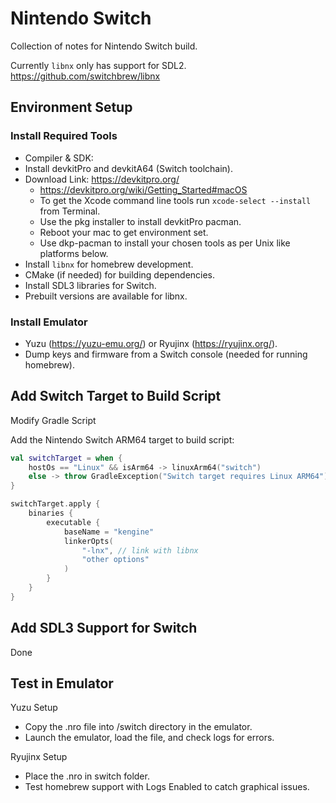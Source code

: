 # Nintendo Switch

Collection of notes for Nintendo Switch build.

Currently `libnx` only has support for SDL2. https://github.com/switchbrew/libnx

## Environment Setup

### Install Required Tools
- Compiler & SDK:
- Install devkitPro and devkitA64 (Switch toolchain).
- Download Link: https://devkitpro.org/
  - https://devkitpro.org/wiki/Getting_Started#macOS
  - To get the Xcode command line tools run `xcode-select --install` from Terminal.
  - Use the pkg installer to install devkitPro pacman.
  - Reboot your mac to get environment set.
  - Use dkp-pacman to install your chosen tools as per Unix like platforms below.
- Install `libnx` for homebrew development.
- CMake (if needed) for building dependencies.
- Install SDL3 libraries for Switch.
- Prebuilt versions are available for libnx.

### Install Emulator
- Yuzu (https://yuzu-emu.org/) or Ryujinx (https://ryujinx.org/).
- Dump keys and firmware from a Switch console (needed for running homebrew).

## Add Switch Target to Build Script

Modify Gradle Script

Add the Nintendo Switch ARM64 target to build script:

```kotlin
val switchTarget = when {
    hostOs == "Linux" && isArm64 -> linuxArm64("switch")
    else -> throw GradleException("Switch target requires Linux ARM64")
}

switchTarget.apply {
    binaries {
        executable {
            baseName = "kengine"
            linkerOpts(
                "-lnx", // link with libnx
                "other options"
            )
        }
    }
}
```

## Add SDL3 Support for Switch

Done

## Test in Emulator

Yuzu Setup
- Copy the .nro file into /switch directory in the emulator.
- Launch the emulator, load the file, and check logs for errors.

Ryujinx Setup
- Place the .nro in switch folder.
- Test homebrew support with Logs Enabled to catch graphical issues.
